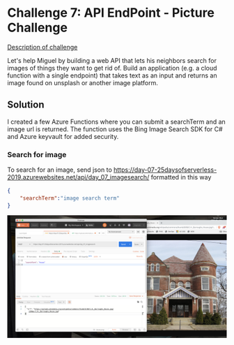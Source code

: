 # Challenge 7: API EndPoint - Picture Challenge

[Description of challenge](https://25daysofserverless.com/calendar/7)

Let's help Miguel by building a web API that lets his neighbors search for images of things they want to get rid of. Build an application (e.g. a cloud function with a single endpoint) that takes text as an input and returns an image found on unsplash or another image platform.

## Solution 

I created a few Azure Functions where you can submit a searchTerm and an image url is returned. The function uses the Bing Image Search SDK for C# and Azure keyvault for added security.


### Search for image

To search for an image, send json to https://day-07-25daysofserverless-2019.azurewebsites.net/api/day_07_imagesearch/ formatted in this way
```json
{
    "searchTerm":"image search term"
} 
```

![Demo](demo_07.png "Demo")
